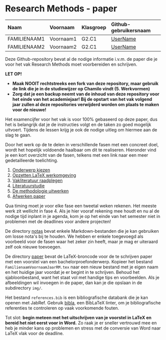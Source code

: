 # Research Methods - paper

| Naam         | Voornaam  | Klasgroep | Github-gebruikersnaam                   |
| :----------- | :-------- | :-------- | :-------------------------------------- |
| FAMILIENAAM1 | Voornaam1 | G2.C1     | [UserName](https://github.com/UserName) |
| FAMILIENAAM2 | Voornaam2 | G2.C1     | [UserName](https://github.com/UserName) |

Deze Github-repository bevat al de nodige informatie i.v.m. de paper die je voor het vak Research Methods moet voorbereiden en schrijven. 

**LET OP!**

- **Maak NOOIT rechtstreeks een fork van deze repository, maar gebruik de link die je in de studiewijzer op Chamilo vindt (5. Werkvormen)**
- **Zorg dat je een backup neemt van de inhoud van deze repository voor het einde van het academiejaar! Bij de opstart van het vak volgend jaar zullen al deze repositories verwijderd worden om plaats te maken voor de nieuwe!**

Het examencijfer voor het vak is voor 100% gebaseerd op deze paper, dus het is belangrijk dat je de instructies volgt en de taken zo goed mogelijk uitvoert. Tijdens de lessen krijg je ook de nodige uitleg om hiermee aan de slag te gaan.

Door het werk op de te delen in verschillende fasen met een concreet doel, wordt het hopelijk voldoende haalbaar om dit te realiseren. Hieronder vind je een kort overzicht van de fasen, telkens met een link naar een meer gedetailleerde toelichting.

1. [Onderwerp kiezen](instructies/1-onderwerp.md)
2. [Opzetten LaTeX werkomgeving](instructies/2-werkomgeving.md)
3. [Vakliteratuur raadplegen](instructies/3-vakliteratuur.md)
4. [Literatuurstudie](instructies/4-literatuurstudie.md)
5. [De methodologie uitwerken](instructies/5-methodologie.md)
6. [Afwerken paper](instructies/6-afwerken.md)

Qua timing moet je voor elke fase een tweetal weken rekenen. Het meeste werk zit wellicht in fase 4. Als je hier vooraf rekening mee houdt en nu al de nodige tijd inplant in je agenda, kom je op het einde van het semester niet in problemen met de deadlines voor andere projecten!

De directory [notas](notas/) bevat enkele Markdown-bestanden die je kan gebruiken om losse nota's bij te houden. We hebben er enkele toegevoegd als voorbeeld voor de fasen waar het zeker zin heeft, maar je mag er uiteraard zelf ook nieuwe toevoegen.

De directory [paper](paper/) bevat de LaTeX-broncode voor de te schrijven paper met een voorstel van een bachelorproefonderwerp. Kopieer het bestand `FamilienaamVoornaamJaarRM.tex` naar een nieuw bestand met je eigen naam en het huidige jaar voordat je er begint in te schrijven. Behoud het sjabloonbestand, want het staat vol met handige tips en voorbeelden. Als je afbeeldingen wil invoegen in de paper, dan kan je die opslaan in de subdirectory `img/`.

Het bestand `references.bib` is een bibliografische databank die je kan openen met JabRef. Gebruik [bibla](https://github.com/MrClassicT/bibla), een BibLaTeX linter, om je bibliografische referenties te controleren op vaak voorkomende fouten.

Tot slot: **begin meteen met het uitschrijven van je voorstel in LaTeX en bereid het niet eerst voor in Word.** Zo raak je er sneller vertrouwd mee en heb je minder kans op problemen en stress met de conversie van Word naar LaTeX vlak voor de deadline.
